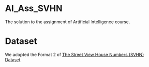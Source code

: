 # AI_Ass_SVHN
The solution to the assignment of Artificial Intelligence course.

# Dataset
We adopted the Format 2 of
[The Street View House Numbers (SVHN) Dataset](http://ufldl.stanford.edu/housenumbers/)
